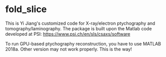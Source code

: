 # fold_slice

This is Yi Jiang's customized code for X-ray/electron ptychography and tomography/laminography.
The package is built upon the Matlab code developed at PSI: https://www.psi.ch/en/sls/csaxs/software

To run GPU-based ptychography reconstruction, you have to use MATLAB 2018a. Other version may not work properly. This is the way!
